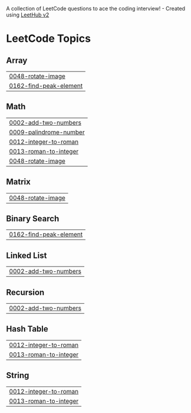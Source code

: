 A collection of LeetCode questions to ace the coding interview! - Created using [LeetHub v2](https://github.com/arunbhardwaj/LeetHub-2.0)
<!---LeetCode Topics Start-->
# LeetCode Topics
## Array
|  |
| ------- |
| [0048-rotate-image](https://github.com/logendranthangaraj/leetcode/tree/master/0048-rotate-image) |
| [0162-find-peak-element](https://github.com/logendranthangaraj/leetcode/tree/master/0162-find-peak-element) |
## Math
|  |
| ------- |
| [0002-add-two-numbers](https://github.com/logendranthangaraj/leetcode/tree/master/0002-add-two-numbers) |
| [0009-palindrome-number](https://github.com/logendranthangaraj/leetcode/tree/master/0009-palindrome-number) |
| [0012-integer-to-roman](https://github.com/logendranthangaraj/leetcode/tree/master/0012-integer-to-roman) |
| [0013-roman-to-integer](https://github.com/logendranthangaraj/leetcode/tree/master/0013-roman-to-integer) |
| [0048-rotate-image](https://github.com/logendranthangaraj/leetcode/tree/master/0048-rotate-image) |
## Matrix
|  |
| ------- |
| [0048-rotate-image](https://github.com/logendranthangaraj/leetcode/tree/master/0048-rotate-image) |
## Binary Search
|  |
| ------- |
| [0162-find-peak-element](https://github.com/logendranthangaraj/leetcode/tree/master/0162-find-peak-element) |
## Linked List
|  |
| ------- |
| [0002-add-two-numbers](https://github.com/logendranthangaraj/leetcode/tree/master/0002-add-two-numbers) |
## Recursion
|  |
| ------- |
| [0002-add-two-numbers](https://github.com/logendranthangaraj/leetcode/tree/master/0002-add-two-numbers) |
## Hash Table
|  |
| ------- |
| [0012-integer-to-roman](https://github.com/logendranthangaraj/leetcode/tree/master/0012-integer-to-roman) |
| [0013-roman-to-integer](https://github.com/logendranthangaraj/leetcode/tree/master/0013-roman-to-integer) |
## String
|  |
| ------- |
| [0012-integer-to-roman](https://github.com/logendranthangaraj/leetcode/tree/master/0012-integer-to-roman) |
| [0013-roman-to-integer](https://github.com/logendranthangaraj/leetcode/tree/master/0013-roman-to-integer) |
<!---LeetCode Topics End-->